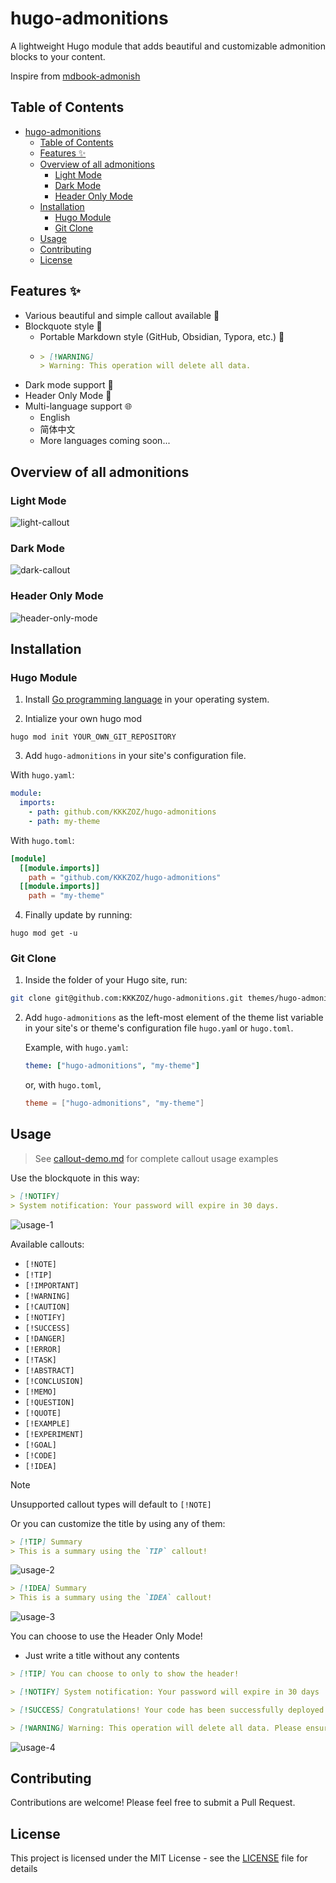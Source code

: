 # hugo-admonitions

A lightweight Hugo module that adds beautiful and customizable admonition blocks to your content.

Inspire from [mdbook-admonish](https://tommilligan.github.io/mdbook-admonish/)

## Table of Contents
- [hugo-admonitions](#hugo-admonitions)
  - [Table of Contents](#table-of-contents)
  - [Features ✨](#features-)
  - [Overview of all admonitions](#overview-of-all-admonitions)
    - [Light Mode](#light-mode)
    - [Dark Mode](#dark-mode)
    - [Header Only Mode](#header-only-mode)
  - [Installation](#installation)
    - [Hugo Module](#hugo-module)
    - [Git Clone](#git-clone)
  - [Usage](#usage)
  - [Contributing](#contributing)
  - [License](#license)

## Features ✨

- Various beautiful and simple callout available 🎨
- Blockquote style 💬
  - Portable Markdown style (GitHub, Obsidian, Typora, etc.) 📝
  - ```md
    > [!WARNING]
    > Warning: This operation will delete all data.
    ```
- Dark mode support 🌙
- Header Only Mode 📑
- Multi-language support 🌐
  - English
  - 简体中文
  - More languages coming soon...



## Overview of all admonitions

### Light Mode

![light-callout](./light-callout.png)

### Dark Mode

![dark-callout](./dark-callout.png)

### Header Only Mode

![header-only-mode](./header-only-mode.png)

## Installation

### Hugo Module

1. Install [Go programming language](https://go.dev/doc/install) in your operating system.

2. Intialize your own hugo mod

```shell
hugo mod init YOUR_OWN_GIT_REPOSITORY
```

3. Add `hugo-admonitions` in your site's configuration file.

With `hugo.yaml`:

```yaml
module:
  imports:
    - path: github.com/KKKZOZ/hugo-admonitions
    - path: my-theme
```

With `hugo.toml`:

```toml
[module]
  [[module.imports]]
    path = "github.com/KKKZOZ/hugo-admonitions"
  [[module.imports]]
    path = "my-theme"
```


4. Finally update by running:

```shell
hugo mod get -u
```

### Git Clone

1. Inside the folder of your Hugo site, run:

```bash
git clone git@github.com:KKKZOZ/hugo-admonitions.git themes/hugo-admonitions

```

2. Add `hugo-admonitions` as the left-most element of the theme list variable in your site's or theme's configuration file `hugo.yam`l or `hugo.toml`.

    Example, with `hugo.yaml`:

    ```yaml
    theme: ["hugo-admonitions", "my-theme"]
    ```

    or, with `hugo.toml`,

    ```toml
    theme = ["hugo-admonitions", "my-theme"]
    ```

## Usage

> See [callout-demo.md](./callout-demo.md) for complete callout usage examples

Use the blockquote in this way:

```markdown
> [!NOTIFY]
> System notification: Your password will expire in 30 days.
```

![usage-1](./usage-1.png)

Available callouts:

- `[!NOTE]`
- `[!TIP]`
- `[!IMPORTANT]`
- `[!WARNING]`
- `[!CAUTION]`
- `[!NOTIFY]`
- `[!SUCCESS]`
- `[!DANGER]`
- `[!ERROR]`
- `[!TASK]`
- `[!ABSTRACT]`
- `[!CONCLUSION]`
- `[!MEMO]`
- `[!QUESTION]`
- `[!QUOTE]`
- `[!EXAMPLE]`
- `[!EXPERIMENT]`
- `[!GOAL]`
- `[!CODE]`
- `[!IDEA]`

> [!NOTE]
> Unsupported callout types will default to `[!NOTE]`

Or you can customize the title by using any of them:

```markdown
> [!TIP] Summary
> This is a summary using the `TIP` callout!
```

![usage-2](./usage-2.png)

```markdown
> [!IDEA] Summary
> This is a summary using the `IDEA` callout!
```

![usage-3](./usage-3.png)

You can choose to use the Header Only Mode!

- Just write a title without any contents

```markdown
> [!TIP] You can choose to only to show the header!

> [!NOTIFY] System notification: Your password will expire in 30 days

> [!SUCCESS] Congratulations! Your code has been successfully deployed to production

> [!WARNING] Warning: This operation will delete all data. Please ensure you have a backup
```

![usage-4](./usage-4.png)

## Contributing

Contributions are welcome! Please feel free to submit a Pull Request.

## License

This project is licensed under the MIT License - see the [LICENSE](LICENSE) file for details